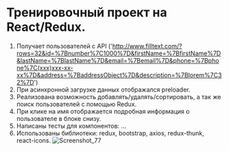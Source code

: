 # Тренировочный проект на React/Redux.

1) Получает пользователей с API ('http://www.filltext.com/?rows=32&id=%7Bnumber%7C1000%7D&firstName=%7BfirstName%7D&lastName=%7BlastName%7D&email=%7Bemail%7D&phone=%7Bphone%7C(xxx)xxx-xx-xx%7D&address=%7BaddressObject%7D&description=%7Blorem%7C32%7D')
2) При асинхронной загрузке данных отображался preloader.
3) Реализована возможность добавлять/удалять/сортировать, а так же поиск пользователей с помощью Redux.
4) При клике на имя отображается подробная информация о пользователе в блоке снизу.
5) Написаны тесты для компонентов: ...
6) Использованы библиотеки: redux, bootstrap, axios, redux-thunk, react-icons.
![Screenshot_77](https://user-images.githubusercontent.com/62900479/144754668-17dc8bb7-3879-4eca-8e93-b75b3b8f7965.png)
